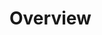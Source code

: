 # Overview

<!-- note-overview-plugin
search: -tag:*
fields: updated_time, title, notebook
alias: updated_time AS Edit
sort: updated_time DESC
-->
